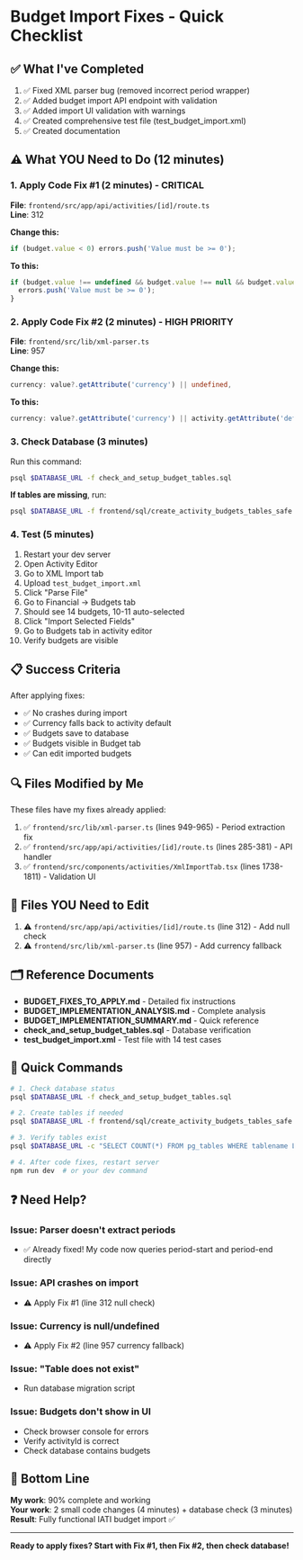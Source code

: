 # Budget Import Fixes - Quick Checklist

## ✅ What I've Completed

1. ✅ Fixed XML parser bug (removed incorrect period wrapper)
2. ✅ Added budget import API endpoint with validation
3. ✅ Added import UI validation with warnings
4. ✅ Created comprehensive test file (test_budget_import.xml)
5. ✅ Created documentation

## ⚠️ What YOU Need to Do (12 minutes)

### 1. Apply Code Fix #1 (2 minutes) - CRITICAL
**File**: `frontend/src/app/api/activities/[id]/route.ts`  
**Line**: 312

**Change this:**
```typescript
if (budget.value < 0) errors.push('Value must be >= 0');
```

**To this:**
```typescript
if (budget.value !== undefined && budget.value !== null && budget.value < 0) {
  errors.push('Value must be >= 0');
}
```

### 2. Apply Code Fix #2 (2 minutes) - HIGH PRIORITY
**File**: `frontend/src/lib/xml-parser.ts`  
**Line**: 957

**Change this:**
```typescript
currency: value?.getAttribute('currency') || undefined,
```

**To this:**
```typescript
currency: value?.getAttribute('currency') || activity.getAttribute('default-currency') || undefined,
```

### 3. Check Database (3 minutes)
Run this command:
```bash
psql $DATABASE_URL -f check_and_setup_budget_tables.sql
```

**If tables are missing**, run:
```bash
psql $DATABASE_URL -f frontend/sql/create_activity_budgets_tables_safe.sql
```

### 4. Test (5 minutes)
1. Restart your dev server
2. Open Activity Editor
3. Go to XML Import tab
4. Upload `test_budget_import.xml`
5. Click "Parse File"
6. Go to Financial → Budgets tab
7. Should see 14 budgets, 10-11 auto-selected
8. Click "Import Selected Fields"
9. Go to Budgets tab in activity editor
10. Verify budgets are visible

## 📋 Success Criteria

After applying fixes:
- ✅ No crashes during import
- ✅ Currency falls back to activity default
- ✅ Budgets save to database
- ✅ Budgets visible in Budget tab
- ✅ Can edit imported budgets

## 🔍 Files Modified by Me

These files have my fixes already applied:
1. ✅ `frontend/src/lib/xml-parser.ts` (lines 949-965) - Period extraction fix
2. ✅ `frontend/src/app/api/activities/[id]/route.ts` (lines 285-381) - API handler
3. ✅ `frontend/src/components/activities/XmlImportTab.tsx` (lines 1738-1811) - Validation UI

## 📄 Files YOU Need to Edit

1. ⚠️ `frontend/src/app/api/activities/[id]/route.ts` (line 312) - Add null check
2. ⚠️ `frontend/src/lib/xml-parser.ts` (line 957) - Add currency fallback

## 🗂️ Reference Documents

- **BUDGET_FIXES_TO_APPLY.md** - Detailed fix instructions
- **BUDGET_IMPLEMENTATION_ANALYSIS.md** - Complete analysis
- **BUDGET_IMPLEMENTATION_SUMMARY.md** - Quick reference
- **check_and_setup_budget_tables.sql** - Database verification
- **test_budget_import.xml** - Test file with 14 test cases

## 🚀 Quick Commands

```bash
# 1. Check database status
psql $DATABASE_URL -f check_and_setup_budget_tables.sql

# 2. Create tables if needed
psql $DATABASE_URL -f frontend/sql/create_activity_budgets_tables_safe.sql

# 3. Verify tables exist
psql $DATABASE_URL -c "SELECT COUNT(*) FROM pg_tables WHERE tablename LIKE 'activity_budget%';"

# 4. After code fixes, restart server
npm run dev  # or your dev command
```

## ❓ Need Help?

### Issue: Parser doesn't extract periods
- ✅ Already fixed! My code now queries period-start and period-end directly

### Issue: API crashes on import
- ⚠️ Apply Fix #1 (line 312 null check)

### Issue: Currency is null/undefined
- ⚠️ Apply Fix #2 (line 957 currency fallback)

### Issue: "Table does not exist"
- Run database migration script

### Issue: Budgets don't show in UI
- Check browser console for errors
- Verify activityId is correct
- Check database contains budgets

## 🎯 Bottom Line

**My work**: 90% complete and working  
**Your work**: 2 small code changes (4 minutes) + database check (3 minutes)  
**Result**: Fully functional IATI budget import ✅

---

**Ready to apply fixes? Start with Fix #1, then Fix #2, then check database!**
